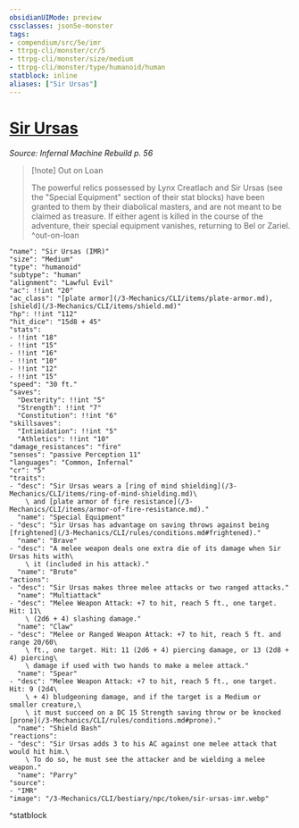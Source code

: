 ```yaml
---
obsidianUIMode: preview
cssclasses: json5e-monster
tags:
- compendium/src/5e/imr
- ttrpg-cli/monster/cr/5
- ttrpg-cli/monster/size/medium
- ttrpg-cli/monster/type/humanoid/human
statblock: inline
aliases: ["Sir Ursas"]
---
```

# [Sir Ursas](3-Mechanics\CLI\bestiary\npc/sir-ursas-imr.md)
*Source: Infernal Machine Rebuild p. 56*  

> [!note] Out on Loan
> 
> The powerful relics possessed by Lynx Creatlach and Sir Ursas (see the "Special Equipment" section of their stat blocks) have been granted to them by their diabolical masters, and are not meant to be claimed as treasure. If either agent is killed in the course of the adventure, their special equipment vanishes, returning to Bel or Zariel.
^out-on-loan

```statblock
"name": "Sir Ursas (IMR)"
"size": "Medium"
"type": "humanoid"
"subtype": "human"
"alignment": "Lawful Evil"
"ac": !!int "20"
"ac_class": "[plate armor](/3-Mechanics/CLI/items/plate-armor.md), [shield](/3-Mechanics/CLI/items/shield.md)"
"hp": !!int "112"
"hit_dice": "15d8 + 45"
"stats":
- !!int "18"
- !!int "15"
- !!int "16"
- !!int "10"
- !!int "12"
- !!int "15"
"speed": "30 ft."
"saves":
  "Dexterity": !!int "5"
  "Strength": !!int "7"
  "Constitution": !!int "6"
"skillsaves":
  "Intimidation": !!int "5"
  "Athletics": !!int "10"
"damage_resistances": "fire"
"senses": "passive Perception 11"
"languages": "Common, Infernal"
"cr": "5"
"traits":
- "desc": "Sir Ursas wears a [ring of mind shielding](/3-Mechanics/CLI/items/ring-of-mind-shielding.md)\
    \ and [plate armor of fire resistance](/3-Mechanics/CLI/items/armor-of-fire-resistance.md)."
  "name": "Special Equipment"
- "desc": "Sir Ursas has advantage on saving throws against being [frightened](/3-Mechanics/CLI/rules/conditions.md#frightened)."
  "name": "Brave"
- "desc": "A melee weapon deals one extra die of its damage when Sir Ursas hits with\
    \ it (included in his attack)."
  "name": "Brute"
"actions":
- "desc": "Sir Ursas makes three melee attacks or two ranged attacks."
  "name": "Multiattack"
- "desc": "Melee Weapon Attack: +7 to hit, reach 5 ft., one target. Hit: 11\
    \ (2d6 + 4) slashing damage."
  "name": "Claw"
- "desc": "Melee or Ranged Weapon Attack: +7 to hit, reach 5 ft. and range 20/60\
    \ ft., one target. Hit: 11 (2d6 + 4) piercing damage, or 13 (2d8 + 4) piercing\
    \ damage if used with two hands to make a melee attack."
  "name": "Spear"
- "desc": "Melee Weapon Attack: +7 to hit, reach 5 ft., one target. Hit: 9 (2d4\
    \ + 4) bludgeoning damage, and if the target is a Medium or smaller creature,\
    \ it must succeed on a DC 15 Strength saving throw or be knocked [prone](/3-Mechanics/CLI/rules/conditions.md#prone)."
  "name": "Shield Bash"
"reactions":
- "desc": "Sir Ursas adds 3 to his AC against one melee attack that would hit him.\
    \ To do so, he must see the attacker and be wielding a melee weapon."
  "name": "Parry"
"source":
- "IMR"
"image": "/3-Mechanics/CLI/bestiary/npc/token/sir-ursas-imr.webp"
```
^statblock